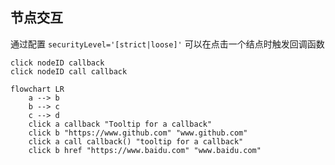 ## 节点交互
通过配置 `securityLevel='[strict|loose]'` 可以在点击一个结点时触发回调函数
```
click nodeID callback
click nodeID call callback
```

```mermaid
flowchart LR
	a --> b
	b --> c
	c --> d
	click a callback "Tooltip for a callback"
	click b "https://www.github.com" "www.github.com"
	click a call callback() "tooltip for a callback"
	click b href "https://www.baidu.com" "www.baidu.com"
```